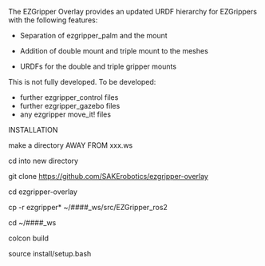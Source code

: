 The EZGripper Overlay provides an updated URDF hierarchy for EZGrippers with the following features:

- Separation of ezgripper_palm and the mount

- Addition of double mount and triple mount to the meshes

- URDFs for the double and triple gripper mounts

This is not fully developed.  To be developed:

- further ezgripper_control files
- further ezgripper_gazebo files
- any ezgripper move_it! files


INSTALLATION

make a directory AWAY FROM xxx.ws

cd into new directory

git clone https://github.com/SAKErobotics/ezgripper-overlay

cd ezgripper-overlay

cp -r ezgripper* ~/####_ws/src/EZGripper_ros2

cd ~/####_ws

colcon build

source install/setup.bash



